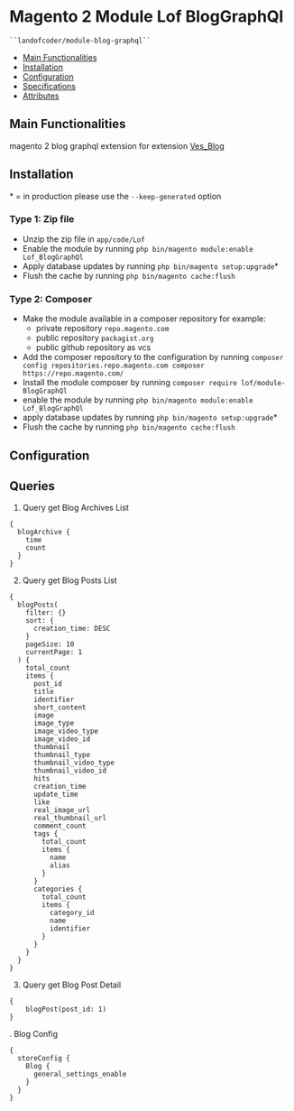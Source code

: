 # Magento 2 Module Lof BlogGraphQl

    ``landofcoder/module-blog-graphql``

 - [Main Functionalities](#markdown-header-main-functionalities)
 - [Installation](#markdown-header-installation)
 - [Configuration](#markdown-header-configuration)
 - [Specifications](#markdown-header-specifications)
 - [Attributes](#markdown-header-attributes)


## Main Functionalities
magento 2 blog graphql extension for extension [Ves_Blog](https://landofcoder.com/magento-2-blog-extension.html/)

## Installation
\* = in production please use the `--keep-generated` option

### Type 1: Zip file

 - Unzip the zip file in `app/code/Lof`
 - Enable the module by running `php bin/magento module:enable Lof_BlogGraphQl`
 - Apply database updates by running `php bin/magento setup:upgrade`\*
 - Flush the cache by running `php bin/magento cache:flush`

### Type 2: Composer

 - Make the module available in a composer repository for example:
    - private repository `repo.magento.com`
    - public repository `packagist.org`
    - public github repository as vcs
 - Add the composer repository to the configuration by running `composer config repositories.repo.magento.com composer https://repo.magento.com/`
 - Install the module composer by running `composer require lof/module-BlogGraphQl`
 - enable the module by running `php bin/magento module:enable Lof_BlogGraphQl`
 - apply database updates by running `php bin/magento setup:upgrade`\*
 - Flush the cache by running `php bin/magento cache:flush`


## Configuration


## Queries

1. Query get Blog Archives List

```
{
  blogArchive {
	time
    count 
  }
}
```

2. Query get Blog Posts List

```
{
  blogPosts(
    filter: {}
    sort: {
      creation_time: DESC
    }
    pageSize: 10
    currentPage: 1
  ) {
    total_count
    items {
      post_id
      title
      identifier
      short_content
      image
      image_type
      image_video_type
      image_video_id
      thumbnail
      thumbnail_type
      thumbnail_video_type
      thumbnail_video_id
      hits
      creation_time
      update_time
      like
      real_image_url
      real_thumbnail_url
      comment_count
      tags {
        total_count
        items {
          name
          alias
        }
      }
      categories {
        total_count
        items {
          category_id
          name
          identifier
        }
      }
    }
  }
}
```

3. Query get Blog Post Detail

```
{
    blogPost(post_id: 1)
}
```

. Blog Config

```
{
  storeConfig {
    Blog {
      general_settings_enable
    }
  }
}
```
